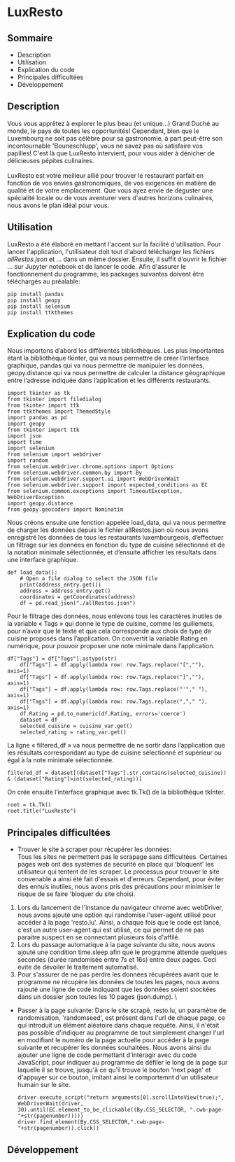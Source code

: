 # LuxResto
## Sommaire
- Description
- Utilisation
- Explication du code
- Principales difficultées
- Développement
## Description
Vous vous apprêtez à explorer le plus beau (et unique...) Grand Duché au monde, le pays de toutes les opportunités! Cependant, bien que le Luxembourg ne soit pas célèbre pour sa gastronomie, à part peut-être son incontournable 'Bouneschlupp', vous ne savez pas où satisfaire vos papilles! C'est là que LuxResto intervient, pour vous aider à dénicher de délicieuses pépites culinaires.
\
\
LuxResto est votre meilleur allié pour trouver le restaurant parfait en fonction de vos envies gastronomiques, de vos exigences en matière de qualité et de votre emplacement. Que vous ayez envie de déguster une spécialité locale ou de vous aventurer vers d'autres horizons culinaires, nous avons le plan idéal pour vous.

## Utilisation
LuxResto a été élaboré en mettant l'accent sur la facilité d'utilisation.
Pour lancer l'application, l'utilisateur doit tout d'abord télécharger les fichiers *allRestos.json* et ... dans un même dossier. Ensuite, il suffit d'ouvrir le fichier ... sur Jupyter notebook et de lancer le code.
Afin d'assurer le fonctionnement du programme, les packages suivantes doivent être téléchargés au préalable:
```
pip install pandas
pip install geopy
pip install selenium
pip install ttkthemes
```

## Explication du code
Nous importons d’abord les différentes bibliothèques.
Les plus importantes étant la bibliothèque tkinter, qui va nous permettre de créer l’interface
graphique, pandas qui va nous permettre de manipuler les données, geopy.distance qui va nous
permettre de calculer la distance géographique entre l’adresse indiquée dans l’application et les
différents restaurants.
```
import tkinter as tk
from tkinter import filedialog
from tkinter import ttk
from ttkthemes import ThemedStyle
import pandas as pd
import geopy
from tkinter import ttk
import json
import time
import selenium
from selenium import webdriver
import random
from selenium.webdriver.chrome.options import Options
from selenium.webdriver.common.by import By
from selenium.webdriver.support.ui import WebDriverWait
from selenium.webdriver.support import expected_conditions as EC
from selenium.common.exceptions import TimeoutException, WebDriverException
import geopy.distance
from geopy.geocoders import Nominatim
```
Nous créons ensuite une fonction appelée load_data, qui va nous permettre de charger les données
depuis le fichier allRestos.json où nous avons enregistré les données de tous les restaurants
luxembourgeois, d’effectuer un filtrage sur les données en fonction du type de cuisine sélectionné et
de la notation minimale sélectionnée, et d’ensuite afficher les résultats dans une interface graphique.
```
def load_data():
    # Open a file dialog to select the JSON file
    print(address_entry.get())
    address = address_entry.get()
    coordinates = getCoordinates(address)
    df = pd.read_json("./allRestos.json")
```
Pour le filtrage des données, nous enlevons tous les caractères inutiles de la variable « Tags » qui
donne le type de cuisine, comme les guillemets, pour n’avoir que le texte et que cela corresponde
aux choix de type de cuisine proposés dans l’application. On convertit la variable Rating en
numérique, pour pouvoir proposer une note minimale dans l’application.
```
df["Tags"] = df["Tags"].astype(str)
    df["Tags"] = df.apply(lambda row: row.Tags.replace("[",""), axis=1)
    df["Tags"] = df.apply(lambda row: row.Tags.replace("]",""), axis=1)
    df["Tags"] = df.apply(lambda row: row.Tags.replace("'"," "), axis=1)
    df["Tags"] = df.apply(lambda row: row.Tags.replace(","," "), axis=1)
    df.Rating = pd.to_numeric(df.Rating, errors='coerce')
    dataset = df
    selected_cuisine = cuisine_var.get()
    selected_rating = rating_var.get()
```
La ligne « filtered_df » va nous permettre de ne sortir dans l’application que les résultats
correspondant au type de cuisine sélectionné et supérieur ou égal à la note minimale sélectionnée.
```
filtered_df = dataset[(dataset["Tags"].str.contains(selected_cuisine)) & (dataset["Rating"]>int(selected_rating))]
```
On crée ensuite l’interface graphique avec tk.Tk() de la bibliothèque tkInter.
```
root = tk.Tk()
root.title("LuxResto")
```

## Principales difficultées
- Trouver le site à scraper pour récupérer les données:
  \
  Tous les sites ne permettent pas le scrapage sans difficultées. Certaines pages web ont des systèmes de sécurité en place qui 'bloquent' les utilisateur qui tentent de les scraper. Le processus pour trouver le site convenable a ainsi été fait d'essais et d'erreurs. Cependant, pour éviter des ennuis inutiles, nous avons pris des précautions pour minimiser le risque de se faire 'bloquer du site choisi.
1. Lors du lancement de l'instance du navigateur chrome avec webDriver, nous avons ajouté une option qui randomise l'user-agent utilisé pour accéder à la page 'resto.lu'. Ainsi, a chaque fois que le code est lancé, c'est un autre user-agent qui est utilisé, ce qui permet de ne pas paraitre suspect en se connectant plusieurs fois d'affilé.
2. Lors du passage automatique à la page suivante du site, nous avons ajouté une condition time.sleep afin que le programme attende quelques secondes (durée randomisée entre 7s et 16s) entre deux pages. Ceci évite de dévoiler le traitement automatisé.
3. Pour s'assurer de ne pas perdre les données récupérées avant que le programme ne récupère les données de toutes les pages, nous avons rajouté une ligne de code indiquant que les données soient stockées dans un dossier json toutes les 10 pages (json.dump).
\

- Passer à la page suivante:
  Dans le site scrapé, resto.lu, un paramètre de randomisation, 'randomseed', est présent dans l'url de chaque page, ce qui introduit un élément aléatoire dans chaque requête. Ainsi, il n'était pas possible d'indiquer au programme de tout simplement changer l'url en modifiant le numéro de la page actuelle pour accéder à la page suivante et recupérer les données souhaitées. Nous avons ainsi du ajouter une ligne de code permettant d'intéragir avec du code JavaScript, pour indiquer au programme de défiler le long de la page sur laquelle il se trouve, jusqu'à ce qu'il trouve le bouton 'next page' et d'appuyer sur ce bouton, imitant ainsi le comportemnt d'un utilisateur humain sur le site.
  ```
  driver.execute_script("return arguments[0].scrollIntoView(true);", WebDriverWait(driver, 30).until(EC.element_to_be_clickable((By.CSS_SELECTOR, ".cwb-page-"+str(pagenumber)))))
  driver.find_element(By.CSS_SELECTOR,".cwb-page-"+str(pagenumber)).click()
  ```
## Développement

